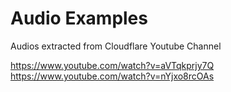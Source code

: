 # Audio Examples
Audios extracted from Cloudflare Youtube Channel

https://www.youtube.com/watch?v=aVTqkprjy7Q
https://www.youtube.com/watch?v=nYjxo8rcOAs
